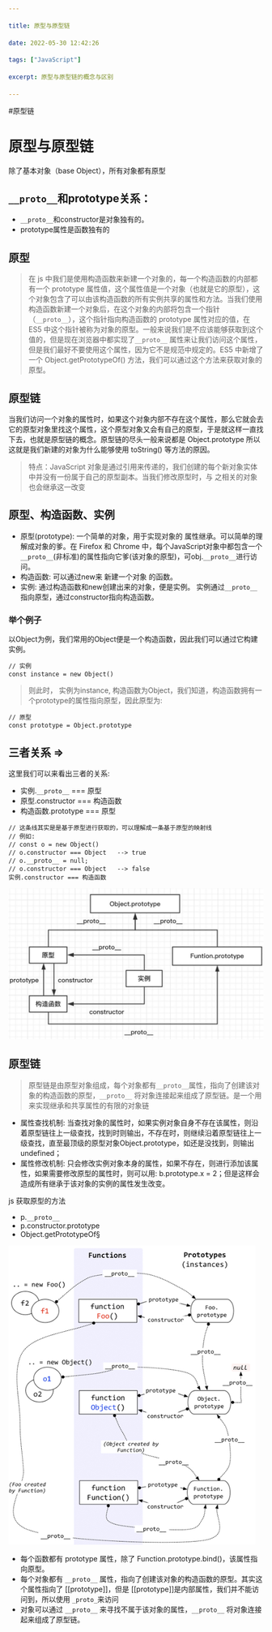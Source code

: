 ```yaml
---

title: 原型与原型链

date: 2022-05-30 12:42:26

tags: ["JavaScript"]

excerpt: 原型与原型链的概念与区别

---
```




#原型链

# 原型与原型链

除了基本对象（base Object），所有对象都有原型



## `__proto__`和prototype关系：

- `__proto__`和constructor是对象独有的。
- prototype属性是函数独有的



## 原型

> 在 js 中我们是使用构造函数来新建一个对象的，每一个构造函数的内部都有一个 prototype 属性值，这个属性值是一个对象（也就是它的原型），这个对象包含了可以由该构造函数的所有实例共享的属性和方法。当我们使用构造函数新建一个对象后，在这个对象的内部将包含一个指针（`__proto__`），这个指针指向构造函数的 prototype 属性对应的值，在 ES5 中这个指针被称为对象的原型。一般来说我们是不应该能够获取到这个值的，但是现在浏览器中都实现了`__proto__` 属性来让我们访问这个属性，但是我们最好不要使用这个属性，因为它不是规范中规定的。ES5 中新增了一个 Object.getPrototypeOf() 方法，我们可以通过这个方法来获取对象的原型。


## 原型链

当我们访问一个对象的属性时，如果这个对象内部不存在这个属性，那么它就会去它的原型对象里找这个属性，这个原型对象又会有自己的原型，于是就这样一直找下去，也就是原型链的概念。原型链的尽头一般来说都是 Object.prototype 所以这就是我们新建的对象为什么能够使用 toString() 等方法的原因。

> 特点：JavaScript 对象是通过引用来传递的，我们创建的每个新对象实体中并没有一份属于自己的原型副本。当我们修改原型时，与 之相关的对象也会继承这一改变



## 原型、构造函数、实例

- 原型(prototype): 一个简单的对象，用于实现对象的 属性继承。可以简单的理解成对象的爹。在 Firefox 和 Chrome 中，每个JavaScript对象中都包含一个`__proto__`(非标准)的属性指向它爹(该对象的原型)，可obj.`__proto__`进行访问。
- 构造函数: 可以通过new来 新建一个对象 的函数。
- 实例: 通过构造函数和new创建出来的对象，便是实例。 实例通过`__proto__`指向原型，通过constructor指向构造函数。


### 举个例子

以Object为例，我们常用的Object便是一个构造函数，因此我们可以通过它构建实例。

```
// 实例
const instance = new Object() 
```

> 则此时， 实例为instance, 构造函数为Object，我们知道，构造函数拥有一个prototype的属性指向原型，因此原型为:

```
// 原型
const prototype = Object.prototype 
```

## 三者关系 =>

这里我们可以来看出三者的关系:

- 实例.`__proto__` === 原型
- 原型.constructor === 构造函数
- 构造函数.prototype === 原型

```
// 这条线其实是是基于原型进行获取的，可以理解成一条基于原型的映射线
// 例如: 
// const o = new Object()
// o.constructor === Object   --> true
// o.__proto__ = null;
// o.constructor === Object   --> false
实例.constructor === 构造函数 
```

![49a2411d33c4ff8d57c520010a1a2e82.png](https://raw.githubusercontent.com/Hbisedm/my-blob-picGo/main/img/202205301622964.png)

## 原型链

> 原型链是由原型对象组成，每个对象都有`__proto__`属性，指向了创建该对象的构造函数的原型，`__proto__` 将对象连接起来组成了原型链。是一个用来实现继承和共享属性的有限的对象链

- 属性查找机制: 当查找对象的属性时，如果实例对象自身不存在该属性，则沿着原型链往上一级查找，找到时则输出，不存在时，则继续沿着原型链往上一级查找，直至最顶级的原型对象Object.prototype，如还是没找到，则输出undefined；
- 属性修改机制: 只会修改实例对象本身的属性，如果不存在，则进行添加该属性，如果需要修改原型的属性时，则可以用: b.prototype.x = 2；但是这样会造成所有继承于该对象的实例的属性发生改变。

js 获取原型的方法

- p.`__proto__`
- p.constructor.prototype
- Object.getPrototypeOf§

![76bb94e3e609fdb92550ef36b62c5aab.png](https://raw.githubusercontent.com/Hbisedm/my-blob-picGo/main/img/202205301622970.png)

- 每个函数都有 prototype 属性，除了 Function.prototype.bind()，该属性指向原型。
- 每个对象都有 `__proto__` 属性，指向了创建该对象的构造函数的原型。其实这个属性指向了 [[prototype]]，但是 [[prototype]]是内部属性，我们并不能访问到，所以使用 `_proto_`来访问
- 对象可以通过 `__proto__` 来寻找不属于该对象的属性，`__proto__` 将对象连接起来组成了原型链。